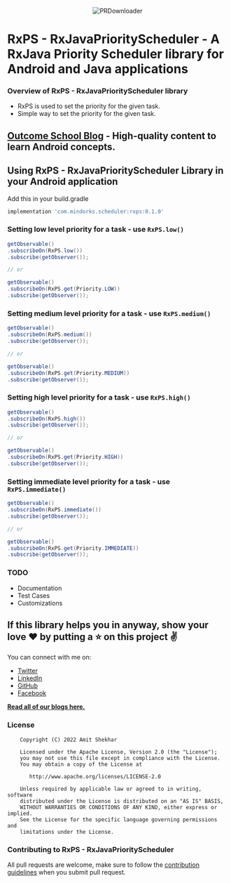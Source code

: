 <p align="center">
<img alt="PRDownloader" src=https://raw.githubusercontent.com/amitshekhariitbhu/RxJavaPriorityScheduler/master/assets/rxps.png />
</p>

# RxPS - RxJavaPriorityScheduler - A RxJava Priority Scheduler library for Android and Java applications

### Overview of RxPS - RxJavaPriorityScheduler library
* RxPS is used to set the priority for the given task.
* Simple way to set the priority for the given task.

## [Outcome School Blog](https://outcomeschool.com/blog) - High-quality content to learn Android concepts.

## Using RxPS - RxJavaPriorityScheduler Library in your Android application

Add this in your build.gradle
```groovy
implementation 'com.mindorks.scheduler:rxps:0.1.0'
```

### Setting low level priority for a task - use `RxPS.low()`
```java
getObservable()
.subscribeOn(RxPS.low())
.subscribe(getObserver());

// or

getObservable()
.subscribeOn(RxPS.get(Priority.LOW))
.subscribe(getObserver());
```

### Setting medium level priority for a task - use `RxPS.medium()`
```java
getObservable()
.subscribeOn(RxPS.medium())
.subscribe(getObserver());

// or

getObservable()
.subscribeOn(RxPS.get(Priority.MEDIUM))
.subscribe(getObserver());
```

### Setting high level priority for a task - use `RxPS.high()`
```java
getObservable()
.subscribeOn(RxPS.high())
.subscribe(getObserver());

// or

getObservable()
.subscribeOn(RxPS.get(Priority.HIGH))
.subscribe(getObserver());
```

### Setting immediate level priority for a task - use `RxPS.immediate()`
```java
getObservable()
.subscribeOn(RxPS.immediate())
.subscribe(getObserver());

// or

getObservable()
.subscribeOn(RxPS.get(Priority.IMMEDIATE))
.subscribe(getObserver());
```

### TODO
* Documentation
* Test Cases
* Customizations

## If this library helps you in anyway, show your love :heart: by putting a :star: on this project :v:

You can connect with me on:

- [Twitter](https://twitter.com/amitiitbhu)
- [LinkedIn](https://www.linkedin.com/in/amit-shekhar-iitbhu)
- [GitHub](https://github.com/amitshekhariitbhu)
- [Facebook](https://www.facebook.com/amit.shekhar.iitbhu)

[**Read all of our blogs here.**](https://outcomeschool.com/blog)
  
### License
```
    Copyright (C) 2022 Amit Shekhar

    Licensed under the Apache License, Version 2.0 (the "License");
    you may not use this file except in compliance with the License.
    You may obtain a copy of the License at

       http://www.apache.org/licenses/LICENSE-2.0

    Unless required by applicable law or agreed to in writing, software
    distributed under the License is distributed on an "AS IS" BASIS,
    WITHOUT WARRANTIES OR CONDITIONS OF ANY KIND, either express or implied.
    See the License for the specific language governing permissions and
    limitations under the License.
```

### Contributing to RxPS - RxJavaPriorityScheduler
All pull requests are welcome, make sure to follow the [contribution guidelines](CONTRIBUTING.md)
when you submit pull request.
